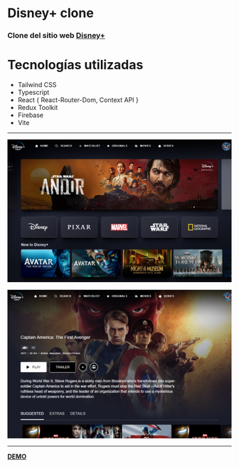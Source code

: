 # Disney+ clone

### Clone del sitio web [Disney+](https://www.disneyplus.com/home)

# Tecnologías utilizadas

* Tailwind CSS
* Typescript
* React { React-Router-Dom, Context API }
* Redux Toolkit
* Firebase
* Vite

---
![](./src/media/images/HomeImage.png)

![](./src/media/images/sectionImage.png)

---


**[DEMO](https://disney-plus-clone-lushogv.vercel.app/)**
